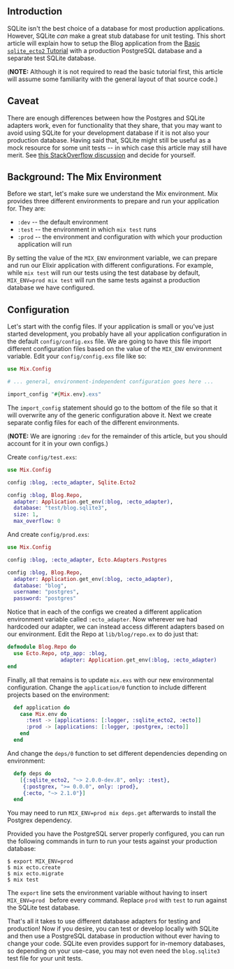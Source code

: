 ## Introduction

SQLite isn't the best choice of a database for most production applications.  However, SQLite *can* make a great stub database for unit testing.  This short article will explain how to setup the Blog application from the [Basic `sqlite_ecto2` Tutorial](tutorial.md) with a production PostgreSQL database and a separate test SQLite database.

(**NOTE:**  Although it is not required to read the basic tutorial first, this article will assume some familiarity with the general layout of that source code.)

## Caveat

There are enough differences between how the Postgres and SQLite adapters work, even for functionality that they share, that you may want to avoid using SQLite for your development database if it is not also your production database.  Having said that, SQLite might still be useful as a mock resource for some unit tests -- in which case this article may still have merit.  See [this StackOverflow discussion](http://stackoverflow.com/questions/10859186/sqlite-in-development-postgresql-in-production-why-not) and decide for yourself.

## Background:  The Mix Environment

Before we start, let's make sure we understand the Mix environment.  Mix provides three different environments to prepare and run your application for.  They are:
* `:dev` -- the default environment
* `:test` -- the environment in which `mix test` runs
* `:prod` -- the environment and configuration with which your production application will run

By setting the value of the `MIX_ENV` environment variable, we can prepare and run our Elixir application with different configurations.  For example, while `mix test` will run our tests using the test database by default, `MIX_ENV=prod mix test` will run the same tests against a production database we have configured.

## Configuration

Let's start with the config files.  If your application is small or you've just started development, you probably have all your application configuration in the default `config/config.exs` file.  We are going to have this file import different configuration files based on the value of the `MIX_ENV` environment variable.  Edit your `config/config.exs` file like so:

```elixir
use Mix.Config

# ... general, environment-independent configuration goes here ...

import_config "#{Mix.env}.exs"
```

The `import_config` statement should go to the bottom of the file so that it will overwrite any of the generic configuration above it.  Next we create separate config files for each of the different environments.

(**NOTE:**  We are ignoring `:dev` for the remainder of this article, but you should account for it in your own configs.)

Create `config/test.exs`:
```elixir
use Mix.Config

config :blog, :ecto_adapter, Sqlite.Ecto2

config :blog, Blog.Repo,
  adapter: Application.get_env(:blog, :ecto_adapter),
  database: "test/blog.sqlite3",
  size: 1,
  max_overflow: 0
```

And create `config/prod.exs`:
```elixir
use Mix.Config

config :blog, :ecto_adapter, Ecto.Adapters.Postgres

config :blog, Blog.Repo,
  adapter: Application.get_env(:blog, :ecto_adapter),
  database: "blog",
  username: "postgres",
  password: "postgres"
```

Notice that in each of the configs we created a different application environment variable called `:ecto_adapter`.  Now wherever we had hardcoded our adapter, we can instead access different adapters based on our environment.  Edit the Repo at `lib/blog/repo.ex` to do just that:

```elixir
defmodule Blog.Repo do
  use Ecto.Repo, otp_app: :blog,
                 adapter: Application.get_env(:blog, :ecto_adapter)
end
```

Finally, all that remains is to update `mix.exs` with our new environmental configuration.  Change the `application/0` function to include different projects based on the environment:

```elixir
  def application do
    case Mix.env do
      :test -> [applications: [:logger, :sqlite_ecto2, :ecto]]
      :prod -> [applications: [:logger, :postgrex, :ecto]]
    end
  end
```

And change the `deps/0` function to set different dependencies depending on environment:

```elixir
  defp deps do
    [{:sqlite_ecto2, "~> 2.0.0-dev.8", only: :test},
     {:postgrex, ">= 0.0.0", only: :prod},
     {:ecto, "~> 2.1.0"}]
  end
```

You may need to run `MIX_ENV=prod mix deps.get` afterwards to install the Postgrex dependency.

Provided you have the PostgreSQL server properly configured, you can run the following commands in turn to run your tests against your production database:

```
$ export MIX_ENV=prod
$ mix ecto.create
$ mix ecto.migrate
$ mix test
```

The `export` line sets the environment variable without having to insert `MIX_ENV=prod ` before every command.  Replace `prod` with `test` to run against the SQLite test database.

That's all it takes to use different database adapters for testing and production!  Now if you desire, you can test or develop locally with SQLite and then use a PostgreSQL database in production without ever having to change your code.  SQLite even provides support for in-memory databases, so depending on your use-case, you may not even need the `blog.sqlite3` test file for your unit tests.
